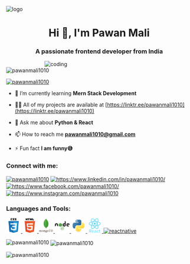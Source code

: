 ![logo](https://github.com/pawanmali1010/pawanmali1010/blob/main/Colorful%20Shapes%20Header%20Banner2.jpg)

<h1 align="center">Hi 👋, I'm Pawan Mali</h1>
<h3 align="center">A passionate frontend developer from India</h3>

<img align="right" alt="coding" width="400" src="https://user-images.githubusercontent.com/55389276/140866485-8fb1c876-9a8f-4d6a-98dc-08c4981eaf70.gif">

<p align="left"> <img src="https://komarev.com/ghpvc/?username=pawanmali1010&label=Profile%20views&color=0e75b6&style=flat" alt="pawanmali1010" /> </p>

<p align="left"> <a href="https://twitter.com/pawanmali1010" target="blank"><img src="https://img.shields.io/twitter/follow/pawanmali1010?logo=twitter&style=for-the-badge" alt="pawanmali1010" /></a> </p>

- 🌱 I’m currently learning **Mern Stack Development**

- 👨‍💻 All of my projects are available at [https://linktr.ee/pawanmali1010](https://linktr.ee/pawanmali1010)

- 💬 Ask me about **Python & React**

- 📫 How to reach me **pawanmali1010@gmail.com**

- ⚡ Fun fact **I am funny😅**

<h3 align="left">Connect with me:</h3>
<p align="left">
<a href="https://twitter.com/pawanmali1010" target="blank"><img align="center" src="https://raw.githubusercontent.com/rahuldkjain/github-profile-readme-generator/master/src/images/icons/Social/twitter.svg" alt="pawanmali1010" height="30" width="40" /></a>
<a href="https://linkedin.com/in/https://www.linkedin.com/in/pawanmali1010/" target="blank"><img align="center" src="https://raw.githubusercontent.com/rahuldkjain/github-profile-readme-generator/master/src/images/icons/Social/linked-in-alt.svg" alt="https://www.linkedin.com/in/pawanmali1010/" height="30" width="40" /></a>
<a href="https://fb.com/https://www.facebook.com/pawanmali1010/" target="blank"><img align="center" src="https://raw.githubusercontent.com/rahuldkjain/github-profile-readme-generator/master/src/images/icons/Social/facebook.svg" alt="https://www.facebook.com/pawanmali1010/" height="30" width="40" /></a>
<a href="https://instagram.com/https://www.instagram.com/pawanmali1010" target="blank"><img align="center" src="https://raw.githubusercontent.com/rahuldkjain/github-profile-readme-generator/master/src/images/icons/Social/instagram.svg" alt="https://www.instagram.com/pawanmali1010" height="30" width="40" /></a>
</p>

<h3 align="left">Languages and Tools:</h3>
<p align="left"> <a href="https://www.w3schools.com/css/" target="_blank" rel="noreferrer"> <img src="https://raw.githubusercontent.com/devicons/devicon/master/icons/css3/css3-original-wordmark.svg" alt="css3" width="40" height="40"/> </a> <a href="https://www.w3.org/html/" target="_blank" rel="noreferrer"> <img src="https://raw.githubusercontent.com/devicons/devicon/master/icons/html5/html5-original-wordmark.svg" alt="html5" width="40" height="40"/> </a> <a href="https://www.mongodb.com/" target="_blank" rel="noreferrer"> <img src="https://raw.githubusercontent.com/devicons/devicon/master/icons/mongodb/mongodb-original-wordmark.svg" alt="mongodb" width="40" height="40"/> </a> <a href="https://nodejs.org" target="_blank" rel="noreferrer"> <img src="https://raw.githubusercontent.com/devicons/devicon/master/icons/nodejs/nodejs-original-wordmark.svg" alt="nodejs" width="40" height="40"/> </a> <a href="https://www.python.org" target="_blank" rel="noreferrer"> <img src="https://raw.githubusercontent.com/devicons/devicon/master/icons/python/python-original.svg" alt="python" width="40" height="40"/> </a> <a href="https://reactjs.org/" target="_blank" rel="noreferrer"> <img src="https://raw.githubusercontent.com/devicons/devicon/master/icons/react/react-original-wordmark.svg" alt="react" width="40" height="40"/> </a> <a href="https://reactnative.dev/" target="_blank" rel="noreferrer"> <img src="https://reactnative.dev/img/header_logo.svg" alt="reactnative" width="40" height="40"/> </a> </p>

<p><img align="left" src="https://github-readme-stats.vercel.app/api/top-langs?username=pawanmali1010&show_icons=true&locale=en&layout=compact" alt="pawanmali1010" /></p>

<p>&nbsp;<img align="center" src="https://github-readme-stats.vercel.app/api?username=pawanmali1010&show_icons=true&locale=en" alt="pawanmali1010" /></p>

<p><img align="center" src="https://github-readme-streak-stats.herokuapp.com/?user=pawanmali1010&" alt="pawanmali1010" /></p>
